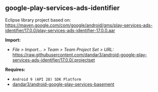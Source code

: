 ## google-play-services-ads-identifier

Eclipse library project based on:<br/>
https://maven.google.com/com/google/android/gms/play-services-ads-identifier/17.0.0/play-services-ads-identifier-17.0.0.aar

**Import:**
- _File > Import... > Team > Team Project Set > URL:_<br/>
  https://raw.githubusercontent.com/dandar3/android-google-play-services-ads-identifier/17.0.0/.projectset

**Requires:**
- `Android 9 (API 28) SDK Platform`
- [dandar3/android-google-play-services-basement](https://github.com/dandar3/android-google-play-services-basement/tree/17.0.0)
